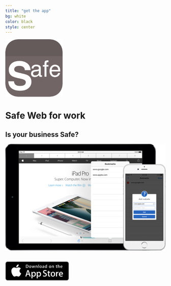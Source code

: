 ```yaml
---
title: "get the app"
bg: white
color: black
style: center
---
```


<img src="/img/Icon-Rounded-512.png" width="180" />


# Safe Web for work

## Is your business Safe?

<div>
<img class="row full column" src="/img/mockup.png" alt="Safe Web universal app for ipad and iphone" title="Safe Web for work" />
&nbsp;
</div>

<a href="{{ site.appstore_link }}"><img src="img/Download_on_the_App_Store_Badge_US-UK_135x40.svg" width="200"></a>

<a href="https://twitter.com/safewebforwork"><span class="fa-stack fa-lg">
<i class="fa fa-circle fa-stack-2x"></i>
<i class="fa fa-twitter fa-stack-1x" style="color: white;"></i>
</span></a>
<a href="mailto:safewebpro@bobgoo.com">
<span class="fa-stack fa-lg">
<i class="fa fa-circle fa-stack-2x"></i>
<i class="fa fa-envelope fa-stack-1x" style="color: white;"></i>
</span></a>
<a href="{{ site.appstore_link }}">
<span class="fa-stack fa-lg">
<i class="fa fa-circle fa-stack-2x"></i>
<i class="fa fa-apple fa-stack-1x" style="color: white;"></i>
</span></a>
